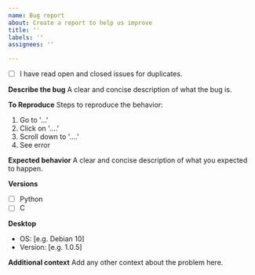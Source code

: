 ```yaml
---
name: Bug report
about: Create a report to help us improve
title: ''
labels: ''
assignees: ''

---
```


- [ ] I have read open and closed issues for duplicates.

**Describe the bug**
A clear and concise description of what the bug is.

**To Reproduce**
Steps to reproduce the behavior:
1. Go to '...'
2. Click on '....'
3. Scroll down to '....'
4. See error

**Expected behavior**
A clear and concise description of what you expected to happen.

**Versions**
- [ ] Python
- [ ] C

**Desktop**
 - OS: [e.g. Debian 10]
 - Version: [e.g. 1.0.5]

**Additional context**
Add any other context about the problem here.
